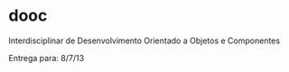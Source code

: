 dooc
====

Interdisciplinar de Desenvolvimento Orientado a Objetos e Componentes

Entrega para: 8/7/13
